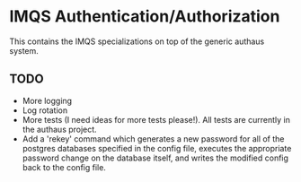 IMQS Authentication/Authorization
=================================
This contains the IMQS specializations on top of the generic
authaus system.

## TODO

* More logging
* Log rotation
* More tests (I need ideas for more tests please!). All tests are currently in the authaus project.
* Add a 'rekey' command which generates a new password for all of the postgres databases
  specified in the config file, executes the appropriate password change on the database
  itself, and writes the modified config back to the config file.
